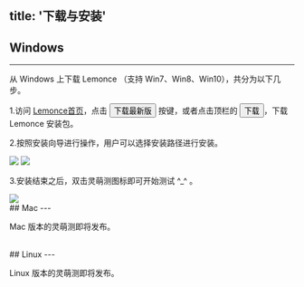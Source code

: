 title: '下载与安装'
---

## Windows
---

从 Windows 上下载 Lemonce （支持 Win7、Win8、Win10），共分为以下几步。

1.访问 [Lemonce首页](https://www.lemonce.com)，点击 <button class="btn-teal">下载最新版</button>  按键，或者点击顶栏的 <button class="btn-black"> 下载 </button>，下载 Lemonce 安装包。

2.按照安装向导进行操作，用户可以选择安装路径进行安装。

<img src="/images/setup/interface-download-02.png">
<img src="/images/setup/interface-download-03.png">

3.安装结束之后，双击灵萌测图标即可开始测试 ^_^ 。

<img src="/images/setup/interface-download-04.png">

<br/>
## Mac
---

Mac 版本的灵萌测即将发布。

<br/>
## Linux
---

Linux 版本的灵萌测即将发布。


